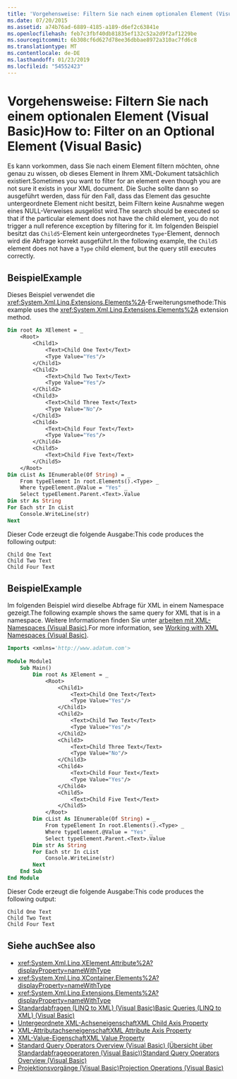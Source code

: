 ```yaml
---
title: 'Vorgehensweise: Filtern Sie nach einem optionalen Element (Visual Basic)'
ms.date: 07/20/2015
ms.assetid: a74b76ad-6889-4185-a189-d6ef2c63841e
ms.openlocfilehash: feb7c3fbf40db81835ef132c52a2d9f2af1229be
ms.sourcegitcommit: 6b308cf6d627d78ee36dbbae8972a310ac7fd6c8
ms.translationtype: MT
ms.contentlocale: de-DE
ms.lasthandoff: 01/23/2019
ms.locfileid: "54552423"
---
```

# <a name="how-to-filter-on-an-optional-element-visual-basic"></a><span data-ttu-id="c53f1-102">Vorgehensweise: Filtern Sie nach einem optionalen Element (Visual Basic)</span><span class="sxs-lookup"><span data-stu-id="c53f1-102">How to: Filter on an Optional Element (Visual Basic)</span></span>
<span data-ttu-id="c53f1-103">Es kann vorkommen, dass Sie nach einem Element filtern möchten, ohne genau zu wissen, ob dieses Element in Ihrem XML-Dokument tatsächlich existiert.</span><span class="sxs-lookup"><span data-stu-id="c53f1-103">Sometimes you want to filter for an element even though you are not sure it exists in your XML document.</span></span> <span data-ttu-id="c53f1-104">Die Suche sollte dann so ausgeführt werden, dass für den Fall, dass das Element das gesuchte untergeordnete Element nicht besitzt, beim Filtern keine Ausnahme wegen eines NULL-Verweises ausgelöst wird.</span><span class="sxs-lookup"><span data-stu-id="c53f1-104">The search should be executed so that if the particular element does not have the child element, you do not trigger a null reference exception by filtering for it.</span></span> <span data-ttu-id="c53f1-105">Im folgenden Beispiel besitzt das `Child5`-Element kein untergeordnetes `Type`-Element, dennoch wird die Abfrage korrekt ausgeführt.</span><span class="sxs-lookup"><span data-stu-id="c53f1-105">In the following example, the `Child5` element does not have a `Type` child element, but the query still executes correctly.</span></span>  
  
## <a name="example"></a><span data-ttu-id="c53f1-106">Beispiel</span><span class="sxs-lookup"><span data-stu-id="c53f1-106">Example</span></span>  
 <span data-ttu-id="c53f1-107">Dieses Beispiel verwendet die <xref:System.Xml.Linq.Extensions.Elements%2A>-Erweiterungsmethode:</span><span class="sxs-lookup"><span data-stu-id="c53f1-107">This example uses the <xref:System.Xml.Linq.Extensions.Elements%2A> extension method.</span></span>  
  
```vb  
Dim root As XElement = _   
    <Root>  
        <Child1>  
            <Text>Child One Text</Text>  
            <Type Value="Yes"/>  
        </Child1>  
        <Child2>  
            <Text>Child Two Text</Text>  
            <Type Value="Yes"/>  
        </Child2>  
        <Child3>  
            <Text>Child Three Text</Text>  
            <Type Value="No"/>  
        </Child3>  
        <Child4>  
            <Text>Child Four Text</Text>  
            <Type Value="Yes"/>  
        </Child4>  
        <Child5>  
            <Text>Child Five Text</Text>  
        </Child5>  
    </Root>  
Dim cList As IEnumerable(Of String) = _  
    From typeElement In root.Elements().<Type> _  
    Where typeElement.@Value = "Yes" _  
    Select typeElement.Parent.<Text>.Value  
Dim str As String  
For Each str In cList  
    Console.WriteLine(str)  
Next  
```  
  
 <span data-ttu-id="c53f1-108">Dieser Code erzeugt die folgende Ausgabe:</span><span class="sxs-lookup"><span data-stu-id="c53f1-108">This code produces the following output:</span></span>  
  
```  
Child One Text  
Child Two Text  
Child Four Text  
```  
  
## <a name="example"></a><span data-ttu-id="c53f1-109">Beispiel</span><span class="sxs-lookup"><span data-stu-id="c53f1-109">Example</span></span>  
 <span data-ttu-id="c53f1-110">Im folgenden Beispiel wird dieselbe Abfrage für XML in einem Namespace gezeigt.</span><span class="sxs-lookup"><span data-stu-id="c53f1-110">The following example shows the same query for XML that is in a namespace.</span></span> <span data-ttu-id="c53f1-111">Weitere Informationen finden Sie unter [arbeiten mit XML-Namespaces (Visual Basic)](../../../../visual-basic/programming-guide/concepts/linq/working-with-xml-namespaces.md).</span><span class="sxs-lookup"><span data-stu-id="c53f1-111">For more information, see [Working with XML Namespaces (Visual Basic)](../../../../visual-basic/programming-guide/concepts/linq/working-with-xml-namespaces.md).</span></span>  
  
```vb  
Imports <xmlns='http://www.adatum.com'>  
  
Module Module1  
    Sub Main()  
        Dim root As XElement = _  
            <Root>  
                <Child1>  
                    <Text>Child One Text</Text>  
                    <Type Value="Yes"/>  
                </Child1>  
                <Child2>  
                    <Text>Child Two Text</Text>  
                    <Type Value="Yes"/>  
                </Child2>  
                <Child3>  
                    <Text>Child Three Text</Text>  
                    <Type Value="No"/>  
                </Child3>  
                <Child4>  
                    <Text>Child Four Text</Text>  
                    <Type Value="Yes"/>  
                </Child4>  
                <Child5>  
                    <Text>Child Five Text</Text>  
                </Child5>  
            </Root>  
        Dim cList As IEnumerable(Of String) = _  
            From typeElement In root.Elements().<Type> _  
            Where typeElement.@Value = "Yes" _  
            Select typeElement.Parent.<Text>.Value  
        Dim str As String  
        For Each str In cList  
            Console.WriteLine(str)  
        Next  
    End Sub  
End Module  
```  
  
 <span data-ttu-id="c53f1-112">Dieser Code erzeugt die folgende Ausgabe:</span><span class="sxs-lookup"><span data-stu-id="c53f1-112">This code produces the following output:</span></span>  
  
```  
Child One Text  
Child Two Text  
Child Four Text  
```  
  
## <a name="see-also"></a><span data-ttu-id="c53f1-113">Siehe auch</span><span class="sxs-lookup"><span data-stu-id="c53f1-113">See also</span></span>
- <xref:System.Xml.Linq.XElement.Attribute%2A?displayProperty=nameWithType>
- <xref:System.Xml.Linq.XContainer.Elements%2A?displayProperty=nameWithType>
- <xref:System.Xml.Linq.Extensions.Elements%2A?displayProperty=nameWithType>
- [<span data-ttu-id="c53f1-114">Standardabfragen (LINQ to XML) (Visual Basic)</span><span class="sxs-lookup"><span data-stu-id="c53f1-114">Basic Queries (LINQ to XML) (Visual Basic)</span></span>](../../../../visual-basic/programming-guide/concepts/linq/basic-queries-linq-to-xml.md)
- [<span data-ttu-id="c53f1-115">Untergeordnete XML-Achseneigenschaft</span><span class="sxs-lookup"><span data-stu-id="c53f1-115">XML Child Axis Property</span></span>](../../../../visual-basic/language-reference/xml-axis/xml-child-axis-property.md)
- [<span data-ttu-id="c53f1-116">XML-Attributachseneigenschaft</span><span class="sxs-lookup"><span data-stu-id="c53f1-116">XML Attribute Axis Property</span></span>](../../../../visual-basic/language-reference/xml-axis/xml-attribute-axis-property.md)
- [<span data-ttu-id="c53f1-117">XML-Value-Eigenschaft</span><span class="sxs-lookup"><span data-stu-id="c53f1-117">XML Value Property</span></span>](../../../../visual-basic/language-reference/xml-axis/xml-value-property.md)
- [<span data-ttu-id="c53f1-118">Standard Query Operators Overview (Visual Basic) (Übersicht über Standardabfrageoperatoren (Visual Basic))</span><span class="sxs-lookup"><span data-stu-id="c53f1-118">Standard Query Operators Overview (Visual Basic)</span></span>](../../../../visual-basic/programming-guide/concepts/linq/standard-query-operators-overview.md)
- [<span data-ttu-id="c53f1-119">Projektionsvorgänge (Visual Basic)</span><span class="sxs-lookup"><span data-stu-id="c53f1-119">Projection Operations (Visual Basic)</span></span>](../../../../visual-basic/programming-guide/concepts/linq/projection-operations.md)
